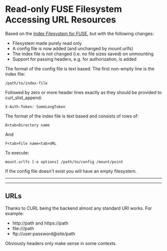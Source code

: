 Read-only FUSE Filesystem Accessing URL Resources
=========================

Based on the [Index Filesystem for FUSE](https://github.com/MajenkoProjects/indexfs),
but with the following changes:

- Filesystem made purely read only
- A config file is now added (and unchanged by mount.urlfs)
- The index file is not changed (i.e. no file sizes saved) on unmounting
- Support for passing headers, e.g. for authorization, is added

The format of the config file is text based. The first non-empty line is the index file:

```
/path/to/index-file
```

Followed by zero or more header lines exactly as they should be provided to curl_slist_append:

```
X-Auth-Token: SomeLongToken
```

The format of the index file is text based and consists of rows of:

```
D<tab>Directory name
```

And

```
F<tab>File name<tab>URL
```

To execute:

```
mount.urlfs [-o options] /path/to/config /mount/point
```

If the config file doesn't exist you will have an empty filesystem.

----

----

URLs
----

Thanks to CURL being the backend almost any standard URI works. For example:

* http://path and https://path
* file:///path
* ftp://user:password@site/path

Obviously headers only make sense in some contexts.

